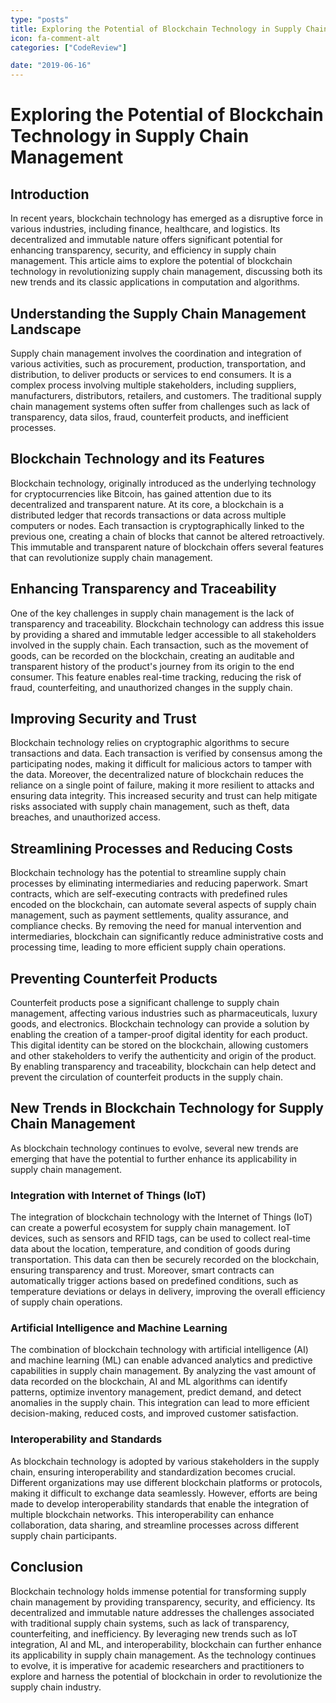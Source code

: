 ```yaml
---
type: "posts"
title: Exploring the Potential of Blockchain Technology in Supply Chain Management
icon: fa-comment-alt
categories: ["CodeReview"]

date: "2019-06-16"
---
```




# Exploring the Potential of Blockchain Technology in Supply Chain Management

## Introduction

In recent years, blockchain technology has emerged as a disruptive force in various industries, including finance, healthcare, and logistics. Its decentralized and immutable nature offers significant potential for enhancing transparency, security, and efficiency in supply chain management. This article aims to explore the potential of blockchain technology in revolutionizing supply chain management, discussing both its new trends and its classic applications in computation and algorithms.

## Understanding the Supply Chain Management Landscape

Supply chain management involves the coordination and integration of various activities, such as procurement, production, transportation, and distribution, to deliver products or services to end consumers. It is a complex process involving multiple stakeholders, including suppliers, manufacturers, distributors, retailers, and customers. The traditional supply chain management systems often suffer from challenges such as lack of transparency, data silos, fraud, counterfeit products, and inefficient processes.

## Blockchain Technology and its Features

Blockchain technology, originally introduced as the underlying technology for cryptocurrencies like Bitcoin, has gained attention due to its decentralized and transparent nature. At its core, a blockchain is a distributed ledger that records transactions or data across multiple computers or nodes. Each transaction is cryptographically linked to the previous one, creating a chain of blocks that cannot be altered retroactively. This immutable and transparent nature of blockchain offers several features that can revolutionize supply chain management.

## Enhancing Transparency and Traceability

One of the key challenges in supply chain management is the lack of transparency and traceability. Blockchain technology can address this issue by providing a shared and immutable ledger accessible to all stakeholders involved in the supply chain. Each transaction, such as the movement of goods, can be recorded on the blockchain, creating an auditable and transparent history of the product's journey from its origin to the end consumer. This feature enables real-time tracking, reducing the risk of fraud, counterfeiting, and unauthorized changes in the supply chain.

## Improving Security and Trust

Blockchain technology relies on cryptographic algorithms to secure transactions and data. Each transaction is verified by consensus among the participating nodes, making it difficult for malicious actors to tamper with the data. Moreover, the decentralized nature of blockchain reduces the reliance on a single point of failure, making it more resilient to attacks and ensuring data integrity. This increased security and trust can help mitigate risks associated with supply chain management, such as theft, data breaches, and unauthorized access.

## Streamlining Processes and Reducing Costs

Blockchain technology has the potential to streamline supply chain processes by eliminating intermediaries and reducing paperwork. Smart contracts, which are self-executing contracts with predefined rules encoded on the blockchain, can automate several aspects of supply chain management, such as payment settlements, quality assurance, and compliance checks. By removing the need for manual intervention and intermediaries, blockchain can significantly reduce administrative costs and processing time, leading to more efficient supply chain operations.

## Preventing Counterfeit Products

Counterfeit products pose a significant challenge to supply chain management, affecting various industries such as pharmaceuticals, luxury goods, and electronics. Blockchain technology can provide a solution by enabling the creation of a tamper-proof digital identity for each product. This digital identity can be stored on the blockchain, allowing customers and other stakeholders to verify the authenticity and origin of the product. By enabling transparency and traceability, blockchain can help detect and prevent the circulation of counterfeit products in the supply chain.

## New Trends in Blockchain Technology for Supply Chain Management

As blockchain technology continues to evolve, several new trends are emerging that have the potential to further enhance its applicability in supply chain management.

### Integration with Internet of Things (IoT)

The integration of blockchain technology with the Internet of Things (IoT) can create a powerful ecosystem for supply chain management. IoT devices, such as sensors and RFID tags, can be used to collect real-time data about the location, temperature, and condition of goods during transportation. This data can then be securely recorded on the blockchain, ensuring transparency and trust. Moreover, smart contracts can automatically trigger actions based on predefined conditions, such as temperature deviations or delays in delivery, improving the overall efficiency of supply chain operations.

### Artificial Intelligence and Machine Learning

The combination of blockchain technology with artificial intelligence (AI) and machine learning (ML) can enable advanced analytics and predictive capabilities in supply chain management. By analyzing the vast amount of data recorded on the blockchain, AI and ML algorithms can identify patterns, optimize inventory management, predict demand, and detect anomalies in the supply chain. This integration can lead to more efficient decision-making, reduced costs, and improved customer satisfaction.

### Interoperability and Standards

As blockchain technology is adopted by various stakeholders in the supply chain, ensuring interoperability and standardization becomes crucial. Different organizations may use different blockchain platforms or protocols, making it difficult to exchange data seamlessly. However, efforts are being made to develop interoperability standards that enable the integration of multiple blockchain networks. This interoperability can enhance collaboration, data sharing, and streamline processes across different supply chain participants.

## Conclusion

Blockchain technology holds immense potential for transforming supply chain management by providing transparency, security, and efficiency. Its decentralized and immutable nature addresses the challenges associated with traditional supply chain systems, such as lack of transparency, counterfeiting, and inefficiency. By leveraging new trends such as IoT integration, AI and ML, and interoperability, blockchain can further enhance its applicability in supply chain management. As the technology continues to evolve, it is imperative for academic researchers and practitioners to explore and harness the potential of blockchain in order to revolutionize the supply chain industry.